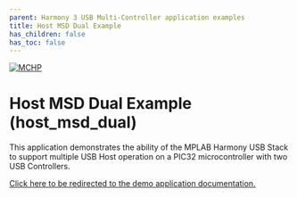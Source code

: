 ```yaml
---
parent: Harmony 3 USB Multi-Controller application examples
title: Host MSD Dual Example
has_children: false
has_toc: false
---
```


[![MCHP](https://www.microchip.com/ResourcePackages/Microchip/assets/dist/images/logo.png)](https://www.microchip.com)

# Host MSD Dual Example (host_msd_dual)

This application demonstrates the ability of the MPLAB Harmony USB Stack to support multiple USB Host operation on a PIC32 microcontroller with two USB Controllers.  

[Click here to be redirected to the demo application documentation.](../../docs/docs_md/GUID-4471B991-9EA5-40A0-A440-06DEFFB065DF.md)